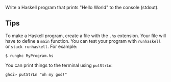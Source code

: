 Write a Haskell program that prints "Hello World" to the console (stdout).

## Tips
To make a Haskell program, create a file with the `.hs` extension. Your file
will have to define a `main` function. You can test your program with
`runhaskell` or `stack runhaskell`. For example:

    $ runghc MyProgram.hs

You can print things to the terminal using `putStrLn`:

    ghci> putStrLn "oh my god!"
